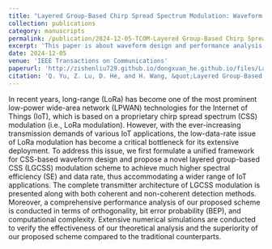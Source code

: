 ```yaml
---
title: "Layered Group-Based Chirp Spread Spectrum Modulation: Waveform Design and Performance Analysis"
collection: publications
category: manuscripts
permalink: /publication/2024-12-05-TCOM-Layered Group-Based Chirp Spread Spectrum Modulation Waveform Design and Performance Analysis-number-20
excerpt: 'This paper is about waveform design and performance analysis for layered group-based chirp spread spectrum modulation.'
date: 2024-12-05
venue: 'IEEE Transactions on Communications'
paperurl: 'http://zishenliu729.github.io/dongxuan_he.github.io/files/Layered_Group-Based_Chirp_Spread_Spectrum_Modulation_Waveform_Design_and_Performance_Analysis.pdf'
citation: 'Q. Yu, Z. Lu, D. He, and H. Wang, &quot;Layered Group-Based Chirp Spread Spectrum Modulation: Waveform Design and Performance Analysis,&quot; <i>IEEE Internet Things J.</i>, Early Access, Oct. 2024.'
---
```


In recent years, long-range (LoRa) has become one of the most prominent low-power wide-area network (LPWAN) technologies for the Internet of Things (IoT), which is based on a proprietary chirp spread spectrum (CSS) modulation (i.e., LoRa modulation). However, with the ever-increasing transmission demands of various IoT applications, the low-data-rate issue of LoRa modulation has become a critical bottleneck for its extensive deployment. To address this issue, we first formulate a unified framework for CSS-based waveform design and propose a novel layered group-based CSS (LGCSS) modulation scheme to achieve much higher spectral efficiency (SE) and data rate, thus accommodating a wider range of IoT applications. The complete transmitter architecture of LGCSS modulation is presented along with both coherent and non-coherent detection methods. Moreover, a comprehensive performance analysis of our proposed scheme is conducted in terms of orthogonality, bit error probability (BEP), and computational complexity. Extensive numerical simulations are conducted to verify the effectiveness of our theoretical analysis and the superiority of our proposed scheme compared to the traditional counterparts.